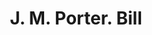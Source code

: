 ---
doi: 10.7916/D8KW6T65
date_other: '1900'
date_other_textual: 1900-1909
form: printed ephemera
genre:
- Invoices
name:
- J. M. Porter
object_in_context_url: https://biggert.cul.columbia.edu/items/view/ave_biggert_01579
subject_hierarchical_geographic:
- Neersville, Virginia, United States
subject_name:
- J. M. Porter
title: J. M. Porter. Bill
sort_title: J. M. Porter. Bill
call_number: ave_biggert_01579
coordinates:
- 39.26111111111111,-77.72583333333334
pid: ave_biggert_01579
identifiers: ave_biggert_01579
thumbnail: https://derivativo-2.library.columbia.edu/iiif/2/ldpd:343941/full/!256,256/0/native.jpg
permalink: /biggert/ave_biggert_01579/
layout: iiif-image-page
---